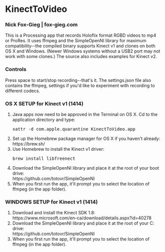# KinectToVideo
### Nick Fox-Gieg | fox-gieg.com
This is a Processing app that records Holoflix format RGBD videos to mp4 or ProRes. It uses ffmpeg and the SimpleOpenNI library for maximum compatibility--the compiled binary supports Kinect v1 and clones on both OS X and Windows. (Newer Windows systems without a USB2 port may not work with some clones.) The source also includes examples for Kinect v2.

### Controls
Press space to start/stop recording--that's it. The settings.json file also contains the ffmpeg, settings if you'd like to experiment with recording to different codecs.

### OS X SETUP for Kinect v1 (1414)
<ol>
<li>
	Java apps now need to be approved in the Terminal on OS X. Cd to the application directory and type:<br>
<pre>xattr -d com.apple.quarantine KinectToVideo.app</pre>
</li>
<li>
	Set up the Homebrew package manager for OS X if you haven't already:<br>
	https://brew.sh/
</li>

<li>
	Use Homebrew to install the Kinect v1 driver:<br>
<pre>brew install libfreenect</pre>
</li>
<li>
	Download the SimpleOpenNI library and place it at the root of your boot drive:<br>
	https://github.com/totovr/SimpleOpenNI
</li>
<li>
	When you first run the app, it'll prompt you to select the location of ffmpeg (in the app folder).
</li>
</ol>

### WINDOWS SETUP for Kinect v1 (1414)
<ol>
<li>
	Download and install the Kinect SDK 1.8:<br>
	https://www.microsoft.com/en-ca/download/details.aspx?id=40278
</li>
<li>
	Download the SimpleOpenNI library and place it at the root of your C: drive:<br>
	https://github.com/totovr/SimpleOpenNI
</li>
<li>
	When you first run the app, it'll prompt you to select the location of ffmpeg (in the app folder).
</li>
</ol>
